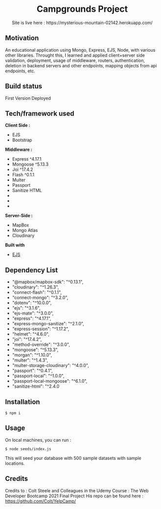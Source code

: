 
<h1 align="center">Campgrounds Project</h1>
<p align="center">Site is live here :
https://mysterious-mountain-02142.herokuapp.com/
</p>

## Motivation
An educational application using Mongo, Express, EJS, Node, with various other libraries.
Throught this, I learned and applied client+server side validation, deployment, usage of middleware, routers, authentication, deletion in backend servers and other endpoints, mapping objects from api endpoints, etc.

## Build status
First Version Deployed

## Tech/framework used
<b>Client Side :</b> 
- EJS
- Bootstrap

<b>Middleware :</b>
- Express ^4.17.1
- Mongoose ^5.13.3
- Joi ^17.4.2
- Flash ^0.1.1
- Multer
- Passport
- Sanitize HTML
- 
- 
- 

<b>Server-Side :</b>
- MapBox
- Mongo Atlas
- Cloudinary

<b>Built with</b>
- [EJS](https://https:ejs.co/)

## Dependency List
- "@mapbox/mapbox-sdk": "^0.13.1",
- "cloudinary": "^1.26.3",
- "connect-flash": "^0.1.1",
- "connect-mongo": "^3.2.0",
- "dotenv": "^10.0.0",
- "ejs": "^3.1.6",
- "ejs-mate": "^3.0.0",
- "express": "^4.17.1",
- "express-mongo-sanitize": "^2.1.0",
- "express-session": "^1.17.2",
- "helmet": "^4.6.0",
- "joi": "^17.4.2",
- "method-override": "^3.0.0",
- "mongoose": "^5.13.3",
- "morgan": "^1.10.0",
- "multer": "^1.4.3",
- "multer-storage-cloudinary": "^4.0.0",
- "passport": "^0.4.1",
- "passport-local": "^1.0.0",
- "passport-local-mongoose": "^6.1.0",
- "sanitize-html": "^2.4.0

## Installation
```
$ npm i
```



## Usage
On local machines, you can run :
```
$ node seeds/index.js
```
This will seed your database with 500 sample datasets with sample locations.

## Credits
Credits to : Colt Steele and Colleagues in the Udemy Course : The Web Developer Bootcamp 2021 Final Project
His repo can be found here : https://github.com/Colt/YelpCamp/
